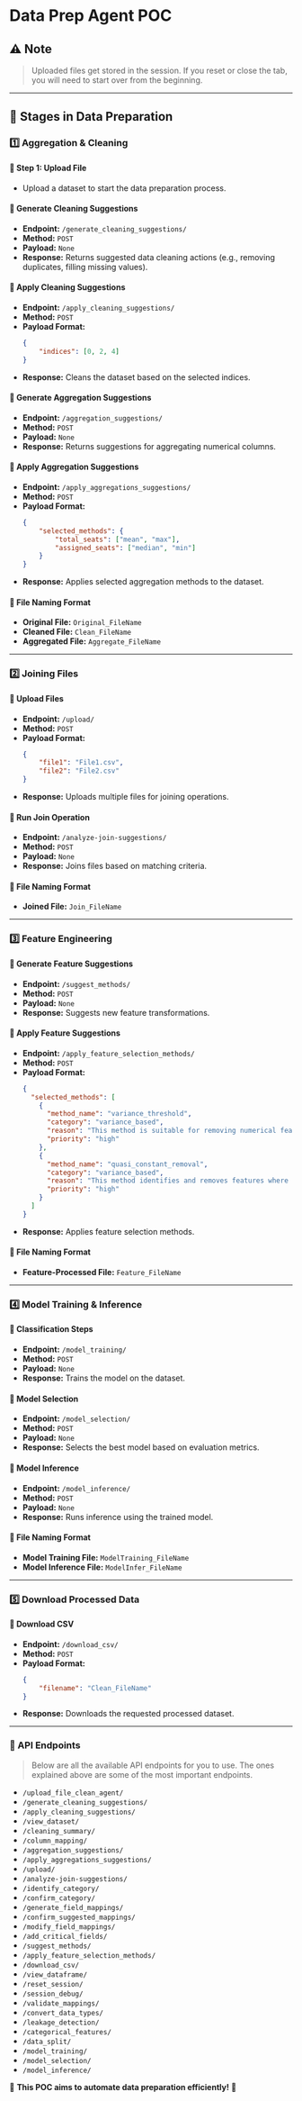 # Data Prep Agent POC

## ⚠️ Note

> Uploaded files get stored in the session. If you reset or close the tab, you will need to start over from the beginning.

---

## 📌 **Stages in Data Preparation**

### **1️⃣ Aggregation & Cleaning**

#### **📝 Step 1: Upload File**

- Upload a dataset to start the data preparation process.

#### **🔹 Generate Cleaning Suggestions**

- **Endpoint:** `/generate_cleaning_suggestions/`
- **Method:** `POST`
- **Payload:** `None`
- **Response:** Returns suggested data cleaning actions (e.g., removing duplicates, filling missing values).

#### **🔹 Apply Cleaning Suggestions**

- **Endpoint:** `/apply_cleaning_suggestions/`
- **Method:** `POST`
- **Payload Format:**
  ```json
  {
      "indices": [0, 2, 4]
  }
  ```
- **Response:** Cleans the dataset based on the selected indices.

#### **🔹 Generate Aggregation Suggestions**

- **Endpoint:** `/aggregation_suggestions/`
- **Method:** `POST`
- **Payload:** `None`
- **Response:** Returns suggestions for aggregating numerical columns.

#### **🔹 Apply Aggregation Suggestions**

- **Endpoint:** `/apply_aggregations_suggestions/`
- **Method:** `POST`
- **Payload Format:**
  ```json
  {
      "selected_methods": {
          "total_seats": ["mean", "max"],
          "assigned_seats": ["median", "min"]
      }
  }
  ```
- **Response:** Applies selected aggregation methods to the dataset.

#### **📝 File Naming Format**

- **Original File:** `Original_FileName`
- **Cleaned File:** `Clean_FileName`
- **Aggregated File:** `Aggregate_FileName`

---

### **2️⃣ Joining Files**

#### **🔹 Upload Files**

- **Endpoint:** `/upload/`
- **Method:** `POST`
- **Payload Format:**
  ```json
  {
      "file1": "File1.csv",
      "file2": "File2.csv"
  }
  ```
- **Response:** Uploads multiple files for joining operations.

#### **🔹 Run Join Operation**

- **Endpoint:** `/analyze-join-suggestions/`
- **Method:** `POST`
- **Payload:** `None`
- **Response:** Joins files based on matching criteria.

#### **📝 File Naming Format**

- **Joined File:** `Join_FileName`

---

### **3️⃣ Feature Engineering**

#### **🔹 Generate Feature Suggestions**

- **Endpoint:** `/suggest_methods/`
- **Method:** `POST`
- **Payload:** `None`
- **Response:** Suggests new feature transformations.

#### **🔹 Apply Feature Suggestions**

- **Endpoint:** `/apply_feature_selection_methods/`
- **Method:** `POST`
- **Payload Format:**
  ```json
  {
    "selected_methods": [
      {
        "method_name": "variance_threshold",
        "category": "variance_based",
        "reason": "This method is suitable for removing numerical features with low variance, which helps in eliminating constant or near-constant features that do not contribute to the dataset.",
        "priority": "high"
      },
      {
        "method_name": "quasi_constant_removal",
        "category": "variance_based",
        "reason": "This method identifies and removes features where one value dominates, which is useful for both numerical and categorical features, ensuring that the dataset remains informative.",
        "priority": "high"
      }
    ]
  }
  ```
- **Response:** Applies feature selection methods.

#### **📝 File Naming Format**

- **Feature-Processed File:** `Feature_FileName`

---

### **4️⃣ Model Training & Inference**

#### **🔹 Classification Steps**

- **Endpoint:** `/model_training/`
- **Method:** `POST`
- **Payload:** `None`
- **Response:** Trains the model on the dataset.

#### **🔹 Model Selection**

- **Endpoint:** `/model_selection/`
- **Method:** `POST`
- **Payload:** `None`
- **Response:** Selects the best model based on evaluation metrics.

#### **🔹 Model Inference**

- **Endpoint:** `/model_inference/`
- **Method:** `POST`
- **Payload:** `None`
- **Response:** Runs inference using the trained model.

#### **📝 File Naming Format**

- **Model Training File:** `ModelTraining_FileName`
- **Model Inference File:** `ModelInfer_FileName`

---

### **5️⃣ Download Processed Data**

#### **🔹 Download CSV**

- **Endpoint:** `/download_csv/`
- **Method:** `POST`
- **Payload Format:**
  ```json
  {
      "filename": "Clean_FileName"
  }
  ```
- **Response:** Downloads the requested processed dataset.

---

### **📌 API Endpoints**

> Below are all the available API endpoints for you to use. The ones explained above are some of the most important endpoints.

- `/upload_file_clean_agent/`
- `/generate_cleaning_suggestions/`
- `/apply_cleaning_suggestions/`
- `/view_dataset/`
- `/cleaning_summary/`
- `/column_mapping/`
- `/aggregation_suggestions/`
- `/apply_aggregations_suggestions/`
- `/upload/`
- `/analyze-join-suggestions/`
- `/identify_category/`
- `/confirm_category/`
- `/generate_field_mappings/`
- `/confirm_suggested_mappings/`
- `/modify_field_mappings/`
- `/add_critical_fields/`
- `/suggest_methods/`
- `/apply_feature_selection_methods/`
- `/download_csv/`
- `/view_dataframe/`
- `/reset_session/`
- `/session_debug/`
- `/validate_mappings/`
- `/convert_data_types/`
- `/leakage_detection/`
- `/categorical_features/`
- `/data_split/`
- `/model_training/`
- `/model_selection/`
- `/model_inference/`

🚀 **This POC aims to automate data preparation efficiently!** 🚀

